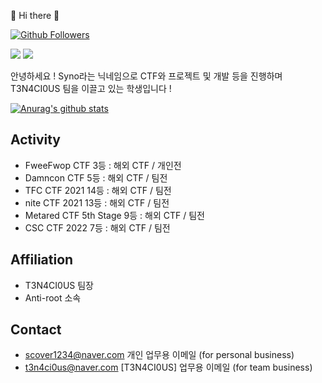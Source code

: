 👋 Hi there 👋

[![Github Followers](https://img.shields.io/github/followers/CYB3R-Syno?color=009300&label=Github%20Followers&style=for-the-badge)](https://github.com/CYB3R-Syno?tab=followers)

<p>
  <a href="https://cyb3r-syno.herokuapp.com" target="_blank"><img src="https://img.shields.io/badge/Syno Site-430098?style=for-the-badge&logo=Heroku&logoColor=white"/></a>
  <a href="https://www.instagram.com/t3n4ci0us_syno" target="_blank"><img src="https://img.shields.io/badge/Syno-E4405F?style=for-the-badge&logo=Instagram&logoColor=white"/></a>
</p>
<p>
안녕하세요 ! Syno라는 닉네임으로 CTF와 프로젝트 및 개발 등을 진행하며 T3N4CI0US 팀을 이끌고 있는 학생입니다 !
</p>

[![Anurag's github stats](https://github-readme-stats.vercel.app/api?username=Sy2n0)](https://github.com/anuraghazra/github-readme-stats)

<!-- [![Top Langs](https://github-readme-stats.vercel.app/api/top-langs/?username=CYB3R-Syno&layout=compact&theme=react)](https://github.com/anuraghazra/github-readme-stats) -->
<!-- [![solved.ac tier](http://mazassumnida.wtf/api/v2/generate_badge?boj=cyb3r_syno)](https://solved.ac/cyb3r_syno) -->

## Activity
* FweeFwop CTF 3등 : 해외 CTF / 개인전
* Damncon CTF 5등 : 해외 CTF / 팀전
* TFC CTF 2021 14등 : 해외 CTF / 팀전
* nite CTF 2021 13등 : 해외 CTF / 팀전
* Metared CTF 5th Stage 9등 : 해외 CTF / 팀전
* CSC CTF 2022 7등 : 해외 CTF / 팀전

## Affiliation
* T3N4CI0US 팀장
* Anti-root 소속

## Contact
* scover1234@naver.com 개인 업무용 이메일 (for personal business)
* t3n4ci0us@naver.com [T3N4CI0US] 업무용 이메일 (for team business)
